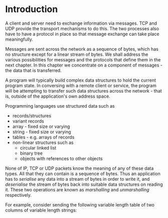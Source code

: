 # Introduction

A client and server need to exchange information via messages. TCP and UDP provide the transport mechanisms to do this. The two processes also have to have a protocol in place so that message exchange can take place meaningfully.

Messages are sent across the network as a sequence of bytes, which has no structure except for a linear stream of bytes. We shall address the various possibilities for messages and the protocols that define them in the next chapter. In this chapter we concentrate on a component of messages - the data that is transferred.

A program will typically build complex data structures to hold the current program state. In conversing with a remote client or service, the program will be attempting to transfer such data structures across the network - that is, outside of the application's own address space.

Programming languages use structured data such as

* records/structures
* variant records
* array - fixed size or varying
* string - fixed size or varying
* tables - e.g. arrays of records
* non-linear structures such as
    * circular linked list
    * binary tree
    * objects with references to other objects

None of IP, TCP or UDP packets know the meaning of any of these data types. All that they can contain is a sequence of bytes. 
Thus an application has to *serialise* any data into a stream of bytes in order to write it, and *deserialise* the stream of bytes back into suitable data structures on reading it. These two operations are known as *marshalling* and *unmarshalling* respectively.

For example, consider sending the following variable length table of two columns of variable length strings: 
